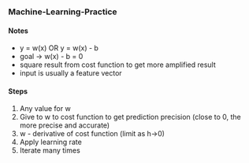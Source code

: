 ### Machine-Learning-Practice

#### Notes
- y = w(x) OR y = w(x) - b
- goal -> w(x) - b = 0
- square result from cost function to get more amplified result
- input is usually a feature vector

#### Steps
1. Any value for w
2. Give to w to cost function to get prediction precision (close to 0, the more precise and accurate)
3. w - derivative of cost function (limit as h->0)
4. Apply learning rate
5. Iterate many times
